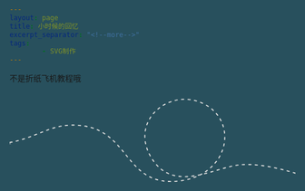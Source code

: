 ```yaml
---
layout: page
title: 小时候的回忆
excerpt_separator: "<!--more-->"
tags:
        - SVG制作
---
```

    

<!--more-->
不是折纸飞机教程哦
<style>
html {
  background-color: #28505D;
}

.planePath {
  stroke: #D9DADA;
  stroke-width: .1%;
  stroke-width: .5%;
  stroke-dasharray: 1% 2%;
  stroke-linecap: round;
  fill: none;
}

.fil1 {
  fill: #D9DADA;
}

.fil2 {
  fill: #C5C6C6;
}

.fil4 {
  fill: #9D9E9E;
}

.fil3 {
  fill: #AEAFB0;
}
</style>
<svg viewBox="0 0 3387 1270">
  <path id="planePath" class="planePath" d="M-226 626c439,4 636,-213 934,-225 755,-31 602,769 1334,658 562,-86 668,-698 266,-908 -401,-210 -893,189 -632,630 260,441 747,121 1051,91 360,-36 889,179 889,179" />
  <g id="plane">
    <polygon class="fil1" points="-141,-10 199,0 -198,-72 -188,-61 -171,-57 -184,-57 " />
    <polygon class="fil2" points="199,0 -141,-10 -163,63 -123,9 " />
    <polygon class="fil3" points="-95,39 -113,32 -123,9 -163,63 -105,53 -108,45 -87,48 -90,45 -103,41 -94,41 " />
    <path class="fil4" d="M-87 48l-21 -3 3 8 19 -4 -1 -1zm-26 -16l18 7 -2 -1 32 -7 -29 1 11 -4 -24 -1 -16 -18 10 23zm10 9l13 4 -4 -4 -9 0z" />
    <polygon class="fil1" points="-83,28 -94,32 -65,31 -97,38 -86,49 -67,70 199,0 -123,9 -107,27 " />
  </g>
  <!-- Define the motion path animation -->
  <animateMotion xlink:href="#plane" dur="5s" repeatCount="indefinite" rotate="auto">
    <mpath xlink:href="#planePath" />
  </animateMotion> 
</svg>